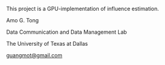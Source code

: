 This project is a GPU-implementation of influence estimation.

Amo G. Tong

Data Communication and Data Management Lab

The University of Texas at Dallas

guangmot@gmail.com
